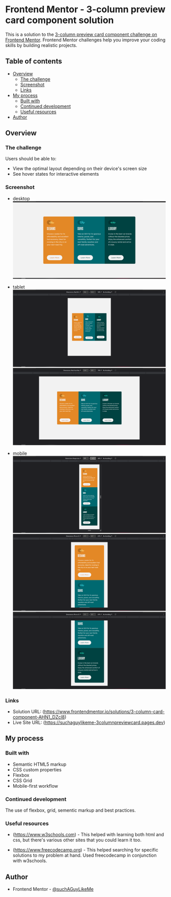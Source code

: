 # Frontend Mentor - 3-column preview card component solution

This is a solution to the [3-column preview card component challenge on Frontend Mentor](https://www.frontendmentor.io/challenges/3column-preview-card-component-pH92eAR2-). Frontend Mentor challenges help you improve your coding skills by building realistic projects.

## Table of contents

-   [Overview](#overview)
    -   [The challenge](#the-challenge)
    -   [Screenshot](#screenshot)
    -   [Links](#links)
-   [My process](#my-process)
    -   [Built with](#built-with)
    -   [Continued development](#continued-development)
    -   [Useful resources](#useful-resources)
-   [Author](#author)

## Overview

### The challenge

Users should be able to:

-   View the optimal layout depending on their device's screen size
-   See hover states for interactive elements

### Screenshot

-   desktop
    ![dekstop](screenshots/desktop.PNG)

-   tablet
    ![tablet ipad mini](screenshots/tablet-ipad-mini.PNG)
    ![tablet nest hub max](screenshots/tablet-nest-hub-max.PNG)

-   mobile
    ![mobile](screenshots/mobile.PNG)
    ![mobile iphone se scrollable part one](screenshots/mobile-iphone-se-part-one.PNG)
    ![mobile iphone se scrollable part two](screenshots/mobile-iphone-se-part-two.PNG)

### Links

-   Solution URL: (https://www.frontendmentor.io/solutions/3-column-card-component-AHN1_DZcl8)
-   Live Site URL: (https://suchaguylikeme-3columnpreviewcard.pages.dev)

## My process

### Built with

-   Semantic HTML5 markup
-   CSS custom properties
-   Flexbox
-   CSS Grid
-   Mobile-first workflow

### Continued development

The use of flexbox, grid, sementic markup and best practices.

### Useful resources

-   (https://www.w3schools.com) - This helped with learning both html and css, but there's various other sites that you could learn it too.

-   (https://www.freecodecamp.org) - This helped searching for specific solutions to my problem at hand. Used freecodecamp in conjunction with w3schools.

## Author

-   Frontend Mentor - [@suchAGuyLikeMe](https://www.frontendmentor.io/profile/suchAGuyLikeMe)
